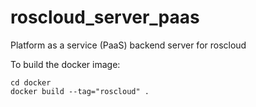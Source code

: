 # roscloud_server_paas
Platform as a service (PaaS) backend server for roscloud

To build the docker image:

    cd docker
    docker build --tag="roscloud" .
